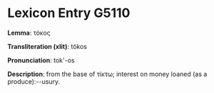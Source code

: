 # Lexicon Entry G5110

**Lemma**: τόκος

**Transliteration (xlit)**: tókos

**Pronunciation**: tok'-os

**Description**:
from the base of τίκτω; interest on money loaned (as a produce):--usury.
